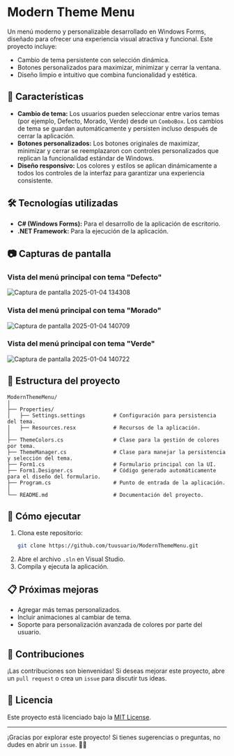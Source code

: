 
# Modern Theme Menu  

Un menú moderno y personalizable desarrollado en Windows Forms, diseñado para ofrecer una experiencia visual atractiva y funcional. Este proyecto incluye:  
- Cambio de tema persistente con selección dinámica.  
- Botones personalizados para maximizar, minimizar y cerrar la ventana.  
- Diseño limpio e intuitivo que combina funcionalidad y estética.  

## 🚀 Características  
- **Cambio de tema:** Los usuarios pueden seleccionar entre varios temas (por ejemplo, Defecto, Morado, Verde) desde un `ComboBox`. Los cambios de tema se guardan automáticamente y persisten incluso después de cerrar la aplicación.  
- **Botones personalizados:** Los botones originales de maximizar, minimizar y cerrar se reemplazaron con controles personalizados que replican la funcionalidad estándar de Windows.  
- **Diseño responsivo:** Los colores y estilos se aplican dinámicamente a todos los controles de la interfaz para garantizar una experiencia consistente.  

## 🛠️ Tecnologías utilizadas  
- **C# (Windows Forms):** Para el desarrollo de la aplicación de escritorio.  
- **.NET Framework:** Para la ejecución de la aplicación.  

## 📷 Capturas de pantalla  
### Vista del menú principal con tema "Defecto"  
![Captura de pantalla 2025-01-04 134308](https://github.com/user-attachments/assets/e0e3424f-5702-4b5d-b215-3c2fe685e47d)

### Vista del menú principal con tema "Morado"  
![Captura de pantalla 2025-01-04 140709](https://github.com/user-attachments/assets/1b14dc33-0cac-4c72-9321-30101b9d17b5)

### Vista del menú principal con tema "Verde"  
![Captura de pantalla 2025-01-04 140722](https://github.com/user-attachments/assets/f33734c5-0f92-4fa2-a5a5-dea7be337c72)


## 📂 Estructura del proyecto  
```plaintext
ModernThemeMenu/
│
├── Properties/
│   ├── Settings.settings         # Configuración para persistencia del tema.
│   ├── Resources.resx            # Recursos de la aplicación.
│
├── ThemeColors.cs                # Clase para la gestión de colores por tema.
├── ThemeManager.cs               # Clase para manejar la persistencia y selección del tema.
├── Form1.cs                      # Formulario principal con la UI.
├── Form1.Designer.cs             # Código generado automáticamente para el diseño del formulario.
├── Program.cs                    # Punto de entrada de la aplicación.
│
└── README.md                     # Documentación del proyecto.
```

## 🔧 Cómo ejecutar  
1. Clona este repositorio:  
   ```bash
   git clone https://github.com/tuusuario/ModernThemeMenu.git
   ```  
2. Abre el archivo `.sln` en Visual Studio.  
3. Compila y ejecuta la aplicación.  

## 📋 Próximas mejoras  
- Agregar más temas personalizados.  
- Incluir animaciones al cambiar de tema.  
- Soporte para personalización avanzada de colores por parte del usuario.  

## 🤝 Contribuciones  
¡Las contribuciones son bienvenidas! Si deseas mejorar este proyecto, abre un `pull request` o crea un `issue` para discutir tus ideas.  

## 📝 Licencia  
Este proyecto está licenciado bajo la [MIT License](LICENSE).  

---

¡Gracias por explorar este proyecto! Si tienes sugerencias o preguntas, no dudes en abrir un `issue`. 🎨✨

